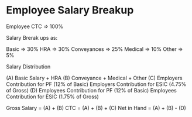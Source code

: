 Employee Salary Breakup
=======================


Employee CTC => 100%

Salary Brerak ups as:

Basic => 30%
HRA => 30%
Conveyances => 25%
Medical => 10%
Other => 5%


Salary Distribution

(A) Basic Salary + HRA 
(B) Conveyance + Medical + Other 
(C) Employers Contribution for PF (12% of Basic) 
Employers Contribution for ESIC (4.75% of Gross) 
(D) Employees Contribution for PF (12% of Basic) 
Employees Contribution for ESIC (1.75% of Gross) 

Gross Salary = (A) + (B) 
CTC = (A) + (B) + (C) 
Net in Hand = (A) + (B) - (D)
